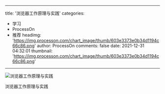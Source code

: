 
---
title: '浏览器工作原理与实践'
categories: 
 - 学习
 - ProcessOn
 - 推荐
headimg: 'https://img.processon.com/chart_image/thumb/603e3373e0b34d1194c66c86.png'
author: ProcessOn
comments: false
date: 2021-12-31 04:32:01
thumbnail: 'https://img.processon.com/chart_image/thumb/603e3373e0b34d1194c66c86.png'
---

<div>   
<img class="thumb" alt="浏览器工作原理与实践" src="https://img.processon.com/chart_image/thumb/603e3373e0b34d1194c66c86.png" referrerpolicy="no-referrer">
<p>浏览器工作原理与实践</p>  
</div>
            